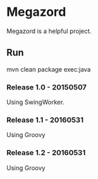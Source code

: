 # Megazord
Megazord is a helpful project.

## Run
mvn clean package exec:java

### Release 1.0 - 20150507 ###
Using SwingWorker.

### Release 1.1 - 20160531 ###
Using Groovy

### Release 1.2 - 20160531 ###
Using Groovy
